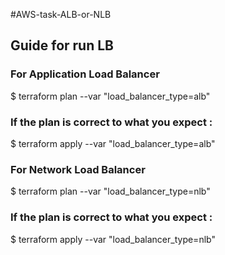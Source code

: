 #AWS-task-ALB-or-NLB
## Guide for run LB

### For Application Load Balancer
$ terraform plan --var "load_balancer_type=alb"
### If the plan is correct to what you expect :
$ terraform apply --var "load_balancer_type=alb"

### For Network Load Balancer
$ terraform plan --var "load_balancer_type=nlb"
### If the plan is correct to what you expect :
$ terraform apply --var "load_balancer_type=nlb"
